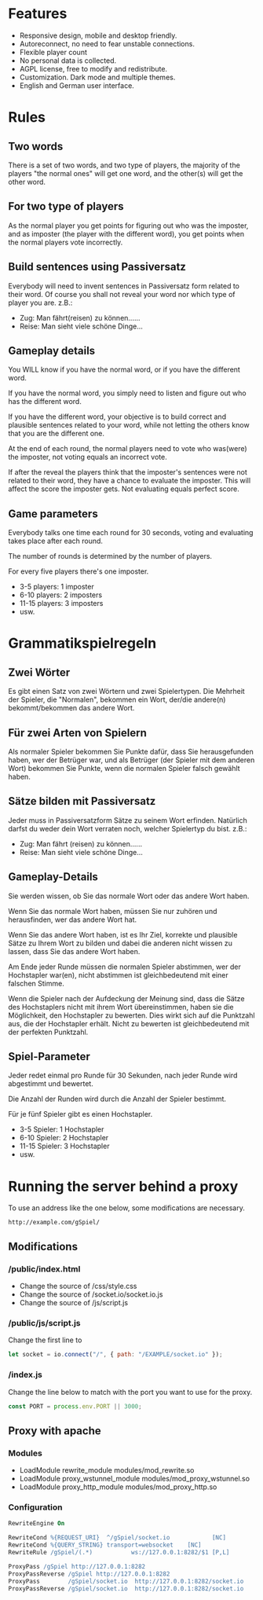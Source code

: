 # Features

- Responsive design, mobile and desktop friendly.
- Autoreconnect, no need to fear unstable connections.
- Flexible player count
- No personal data is collected.
- AGPL license, free to modify and redistribute.
- Customization. Dark mode and multiple themes.
- English and German user interface.


# Rules

## Two words
There is a set of two words, and two type of players, the majority of the players "the normal ones" will get one word, and the other(s) will get the other word.

## For two type of players
As the normal player you get points for figuring out who was the imposter, and as imposter (the player with the different word), you get points when the normal players vote incorrectly.

## Build sentences using Passiversatz
Everybody will need to invent sentences in Passiversatz form related to their word. Of course you shall not reveal your word nor which type of player you are.
z.B.:
- Zug:  Man fährt(reisen) zu können......
- Reise: Man sieht viele schöne Dinge...

## Gameplay details
You WILL know if you have the normal word, or if you have the different word.

If you have the normal word, you simply need to listen and figure out who has the different word.

If you have the different word, your objective is to build correct and plausible sentences related to your word, while not letting the others know that you are the different one.

At the end of each round, the normal players need to vote who was(were) the imposter, not voting equals an incorrect vote.

If after the reveal the players think that the imposter's sentences were not related to their word, they have a chance to evaluate the imposter. This will affect the score the imposter gets. Not evaluating equals perfect score.

## Game parameters
Everybody talks one time each round for 30 seconds, voting and evaluating takes place after each round.

The number of rounds is determined by the number of players.

For every five players there's one imposter.
- 3-5 players: 1 imposter
- 6-10 players: 2 imposters
- 11-15 players: 3 imposters
- usw.

# Grammatikspielregeln

## Zwei Wörter
Es gibt einen Satz von zwei Wörtern und zwei Spielertypen. Die Mehrheit der Spieler, die "Normalen", bekommen ein Wort, der/die andere(n) bekommt/bekommen das andere Wort.

## Für zwei Arten von Spielern
Als normaler Spieler bekommen Sie Punkte dafür, dass Sie herausgefunden haben, wer der Betrüger war, und als Betrüger (der Spieler mit dem anderen Wort) bekommen Sie Punkte, wenn die normalen Spieler falsch gewählt haben.

## Sätze bilden mit Passiversatz
Jeder muss in Passiversatzform Sätze zu seinem Wort erfinden. Natürlich darfst du weder dein Wort verraten noch, welcher Spielertyp du bist.
z.B.:
- Zug:  Man fährt (reisen) zu können......
- Reise: Man sieht viele schöne Dinge...

## Gameplay-Details
Sie werden wissen, ob Sie das normale Wort oder das andere Wort haben.

Wenn Sie das normale Wort haben, müssen Sie nur zuhören und herausfinden, wer das andere Wort hat.

Wenn Sie das andere Wort haben, ist es Ihr Ziel, korrekte und plausible Sätze zu Ihrem Wort zu bilden und dabei die anderen nicht wissen zu lassen, dass Sie das andere Wort haben.

Am Ende jeder Runde müssen die normalen Spieler abstimmen, wer der Hochstapler war(en), nicht abstimmen ist gleichbedeutend mit einer falschen Stimme.

Wenn die Spieler nach der Aufdeckung der Meinung sind, dass die Sätze des Hochstaplers nicht mit ihrem Wort übereinstimmen, haben sie die Möglichkeit, den Hochstapler zu bewerten. Dies wirkt sich auf die Punktzahl aus, die der Hochstapler erhält. Nicht zu bewerten ist gleichbedeutend mit der perfekten Punktzahl.

## Spiel-Parameter
Jeder redet einmal pro Runde für 30 Sekunden, nach jeder Runde wird abgestimmt und bewertet.

Die Anzahl der Runden wird durch die Anzahl der Spieler bestimmt.

Für je fünf Spieler gibt es einen Hochstapler.
- 3-5 Spieler: 1 Hochstapler
- 6-10 Spieler: 2 Hochstapler
- 11-15 Spieler: 3 Hochstapler
- usw.


# Running the server behind a proxy

To use an address like the one below, some modifications are necessary.
```
http://example.com/gSpiel/
```

## Modifications

### /public/index.html

- Change the source of /css/style.css
- Change the source of /socket.io/socket.io.js
- Change the source of /js/script.js

### /public/js/script.js

Change the first line to

```js
let socket = io.connect("/", { path: "/EXAMPLE/socket.io" });
```

### /index.js

Change the line below to match with the port you want to use for the proxy.

```js
const PORT = process.env.PORT || 3000;
```

## Proxy with apache

### Modules 

- LoadModule rewrite_module modules/mod_rewrite.so
- LoadModule proxy_wstunnel_module modules/mod_proxy_wstunnel.so
- LoadModule proxy_http_module modules/mod_proxy_http.so

### Configuration
```apache
RewriteEngine On

RewriteCond %{REQUEST_URI}  ^/gSpiel/socket.io            [NC]
RewriteCond %{QUERY_STRING} transport=websocket    [NC]
RewriteRule /gSpiel/(.*)           ws://127.0.0.1:8282/$1 [P,L]

ProxyPass /gSpiel http://127.0.0.1:8282
ProxyPassReverse /gSpiel http://127.0.0.1:8282
ProxyPass        /gSpiel/socket.io  http://127.0.0.1:8282/socket.io
ProxyPassReverse /gSpiel/socket.io  http://127.0.0.1:8282/socket.io
```
